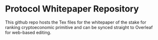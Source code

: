 # Protocol Whitepaper Repository

This github repo hosts the Tex files for the whitepaper of the stake for ranking cryptoeconomic primitive and can be synced straight to Overleaf for web-based editing. 